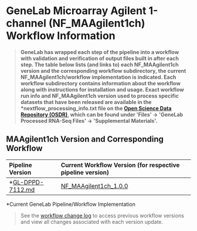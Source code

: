 # GeneLab Microarray Agilent 1-channel (NF_MAAgilent1ch) Workflow Information

> **GeneLab has wrapped each step of the pipeline into a workflow with validation and verification of output files built in after each step. The table below lists (and links to) each NF_MAAgilent1ch version and the corresponding workflow subdirectory, the current NF_MAAgilent1ch/workflow implementation is indicated. Each workflow subdirectory contains information about the workflow along with instructions for installation and usage. Exact workflow run info and NF_MAAgilent1ch version used to process specific datasets that have been released are available in the \*nextflow_processing_info.txt file on the [Open Science Data Repository (OSDR)](https://osdr.nasa.gov/bio/repo/), which can be found under 'Files' -> 'GeneLab Processed RNA-Seq Files' -> 'Supplemental Materials'.**  

## MAAgilent1ch Version and Corresponding Workflow

|Pipeline Version|Current Workflow Version (for respective pipeline version)|
|:---------------|:---------------------------------------------------------|
|*[GL-DPPD-7112.md](../Pipeline_GL-DPPD-7112_Versions/GL-DPPD-7112.md)|[NF_MAAgilent1ch_1.0.0](NF_MAAgilent1ch)|

*Current GeneLab Pipeline/Workflow Implementation

> See the [workflow change log](NF_MAAgilent1ch/CHANGELOG.md) to access previous workflow versions and view all changes associated with each version update. 
